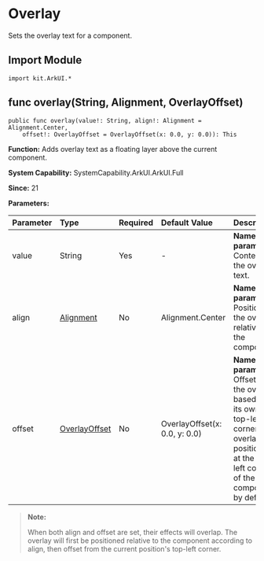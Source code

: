 # Overlay

Sets the overlay text for a component.

## Import Module

```cangjie
import kit.ArkUI.*
```

## func overlay(String, Alignment, OverlayOffset)

```cangjie
public func overlay(value!: String, align!: Alignment = Alignment.Center,
    offset!: OverlayOffset = OverlayOffset(x: 0.0, y: 0.0)): This
```

**Function:** Adds overlay text as a floating layer above the current component.

**System Capability:** SystemCapability.ArkUI.ArkUI.Full

**Since:** 21

**Parameters:**

| Parameter | Type | Required | Default Value | Description |
|:---|:---|:---|:---|:---|
| value | String | Yes | - | **Named parameter.** Content of the overlay text. |
| align | [Alignment](#) | No | Alignment.Center | **Named parameter.** Position of the overlay relative to the component. |
| offset | [OverlayOffset](#) | No | OverlayOffset(x: 0.0, y: 0.0) | **Named parameter.** Offset of the overlay based on its own top-left corner. The overlay is positioned at the top-left corner of the component by default. |

> **Note:**
>
> When both align and offset are set, their effects will overlap. The overlay will first be positioned relative to the component according to align, then offset from the current position's top-left corner.